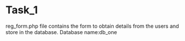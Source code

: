 # Task_1
reg_form.php file contains the form to obtain details from the users and store in the database.
Database name:db_one
